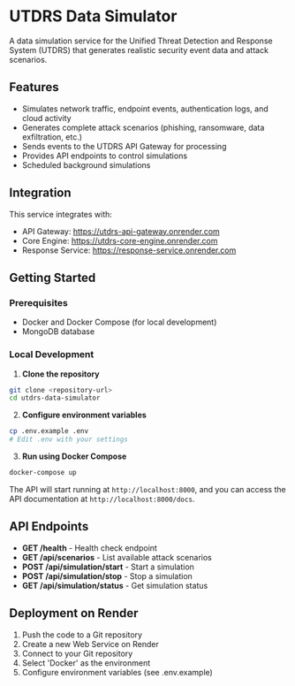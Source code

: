 # UTDRS Data Simulator

A data simulation service for the Unified Threat Detection and Response System (UTDRS) that generates realistic security event data and attack scenarios.

## Features

- Simulates network traffic, endpoint events, authentication logs, and cloud activity
- Generates complete attack scenarios (phishing, ransomware, data exfiltration, etc.)
- Sends events to the UTDRS API Gateway for processing
- Provides API endpoints to control simulations
- Scheduled background simulations

## Integration

This service integrates with:

- API Gateway: https://utdrs-api-gateway.onrender.com
- Core Engine: https://utdrs-core-engine.onrender.com
- Response Service: https://response-service.onrender.com

## Getting Started

### Prerequisites

- Docker and Docker Compose (for local development)
- MongoDB database

### Local Development

1. **Clone the repository**

```bash
git clone <repository-url>
cd utdrs-data-simulator
```

2. **Configure environment variables**

```bash
cp .env.example .env
# Edit .env with your settings
```

3. **Run using Docker Compose**

```bash
docker-compose up
```

The API will start running at `http://localhost:8000`, and you can access the API documentation at `http://localhost:8000/docs`.

## API Endpoints

- **GET /health** - Health check endpoint
- **GET /api/scenarios** - List available attack scenarios
- **POST /api/simulation/start** - Start a simulation
- **POST /api/simulation/stop** - Stop a simulation
- **GET /api/simulation/status** - Get simulation status

## Deployment on Render

1. Push the code to a Git repository
2. Create a new Web Service on Render
3. Connect to your Git repository
4. Select 'Docker' as the environment
5. Configure environment variables (see .env.example)
